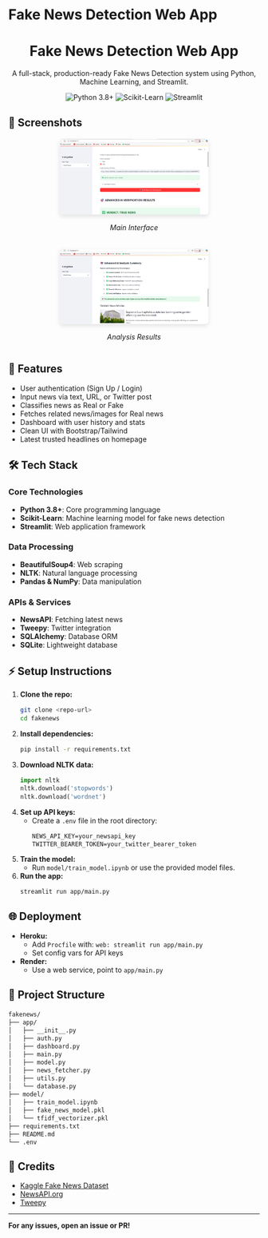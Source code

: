 # Fake News Detection Web App

<div align="center">
  <h1>Fake News Detection Web App</h1>
  <p>A full-stack, production-ready Fake News Detection system using Python, Machine Learning, and Streamlit.</p>
  
  <div>
    <img src="https://img.shields.io/badge/Python-3.8%2B-blue" alt="Python 3.8+">
    <img src="https://img.shields.io/badge/Scikit--Learn-1.0+-orange" alt="Scikit-Learn">
    <img src="https://img.shields.io/badge/Streamlit-1.22+-FF4B4B" alt="Streamlit">
  </div>
</div>

## 📸 Screenshots

<div align="center">
  <div style="display: flex; justify-content: center; flex-wrap: wrap; gap: 20px; margin: 20px 0;">
    <div style="flex: 1; min-width: 300px; max-width: 45%;">
      <img src="images/pic1.png" alt="Fake News Detector - Main Interface" style="width: 100%; border-radius: 8px; box-shadow: 0 4px 8px rgba(0,0,0,0.1);">
      <p><em>Main Interface</em></p>
    </div>
    <div style="flex: 1; min-width: 300px; max-width: 45%;">
      <img src="images/pic2.png" alt="Fake News Detector - Analysis Results" style="width: 100%; border-radius: 8px; box-shadow: 0 4px 8px rgba(0,0,0,0.1);">
      <p><em>Analysis Results</em></p>
    </div>
  </div>
</div>

## 🚀 Features
- User authentication (Sign Up / Login)
- Input news via text, URL, or Twitter post
- Classifies news as Real or Fake
- Fetches related news/images for Real news
- Dashboard with user history and stats
- Clean UI with Bootstrap/Tailwind
- Latest trusted headlines on homepage

## 🛠️ Tech Stack
### Core Technologies
- **Python 3.8+**: Core programming language
- **Scikit-Learn**: Machine learning model for fake news detection
- **Streamlit**: Web application framework

### Data Processing
- **BeautifulSoup4**: Web scraping
- **NLTK**: Natural language processing
- **Pandas & NumPy**: Data manipulation

### APIs & Services
- **NewsAPI**: Fetching latest news
- **Tweepy**: Twitter integration
- **SQLAlchemy**: Database ORM
- **SQLite**: Lightweight database

## ⚡ Setup Instructions
1. **Clone the repo:**
   ```bash
   git clone <repo-url>
   cd fakenews
   ```
2. **Install dependencies:**
   ```bash
   pip install -r requirements.txt
   ```
3. **Download NLTK data:**
   ```python
   import nltk
   nltk.download('stopwords')
   nltk.download('wordnet')
   ```
4. **Set up API keys:**
   - Create a `.env` file in the root directory:
     ```
     NEWS_API_KEY=your_newsapi_key
     TWITTER_BEARER_TOKEN=your_twitter_bearer_token
     ```
5. **Train the model:**
   - Run `model/train_model.ipynb` or use the provided model files.
6. **Run the app:**
   ```bash
   streamlit run app/main.py
   ```

## 🌐 Deployment
- **Heroku:**
  - Add `Procfile` with: `web: streamlit run app/main.py`
  - Set config vars for API keys
- **Render:**
  - Use a web service, point to `app/main.py`

## 📁 Project Structure
```
fakenews/
├── app/
│   ├── __init__.py
│   ├── auth.py
│   ├── dashboard.py
│   ├── main.py
│   ├── model.py
│   ├── news_fetcher.py
│   ├── utils.py
│   └── database.py
├── model/
│   ├── train_model.ipynb
│   ├── fake_news_model.pkl
│   └── tfidf_vectorizer.pkl
├── requirements.txt
├── README.md
└── .env
```

## 🙏 Credits
- [Kaggle Fake News Dataset](https://www.kaggle.com/c/fake-news/data)
- [NewsAPI.org](https://newsapi.org/)
- [Tweepy](https://www.tweepy.org/)

---
**For any issues, open an issue or PR!** 
